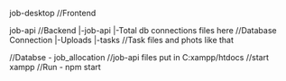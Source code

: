 job-desktop      //Frontend

job-api          //Backend 
|-job-api
  |-Total db connections files here     //Database Connection
|-Uploads
  |-tasks       //Task files and phots like that

//Databse - job_allocation
//job-api files put in C:xampp/htdocs
//start xampp
//Run - npm start
